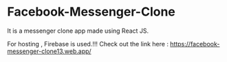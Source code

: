 # Facebook-Messenger-Clone


It is a messenger clone app made using React JS.

For hosting , Firebase is used.!!!
Check out the link here : https://facebook-messenger-clone13.web.app/
